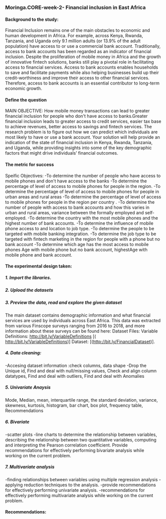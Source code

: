 ### Moringa.CORE-week-2- Financial inclusion in East Africa

#### Background to the study: 
  Financial Inclusion remains one of the main obstacles to economic and human development in Africa. For example, across Kenya, Rwanda, Tanzania, and Uganda only 9.1 million adults (or 13.9% of the adult population) have access to or use a commercial bank account.
  Traditionally, access to bank accounts has been regarded as an indicator of financial inclusion. Despite the proliferation of mobile money in Africa and the growth of innovative fintech solutions, banks still play a pivotal role in facilitating access to financial services. Access to bank accounts enables households to save and facilitate payments while also helping businesses build up their credit-worthiness and improve their access to other financial services. Therefore, access to bank accounts is an essential contributor to long-term economic growth.
  
#### Define the question 
MAIN OBJECTIVE: How mobile money transactions can lead to greater financial inclusion for people who don't have access to banks.Greater financial inclusion leads to greater access to credit services, easier tax base to achieve revenues, better access to savings and fintech services.
The research problem is to figure out how we can predict which individuals are most likely to have or use a bank account. Your solution will help provide an indication of the state of financial inclusion in Kenya, Rwanda, Tanzania, and Uganda, while providing insights into some of the key demographic factors that might drive individuals’ financial outcomes.

#### The metric for success
Speific Objectives: 
-To determine the number of people who have access to mobile phones and don't have access to the banks
-To determine the percentage of level of access to mobile phones for people in the region.
-To determine the percentage of level of access to mobile phones for people in urban areas and rural areas
-To determine the percentage of level of access to mobile phones for people in the region per country .
-To determine the number of people with access to bank accounts and how this varies in urban and rural areas, variance between the formally employed and self-employed.
-To determine the country with the most mobile phones and the highest number of bank accounts.
-To determine the influence of mobile phone access to and location to job type.
-To determine the people to be targeted with mobile banking integration.
-To determine the job type to be targeted with fintech marketing in the region for people with a phone but no bank account
-To determine which age has the most access to mobile phones Age with mobile phone but no bank account, highestAge with mobile phone and bank account.

#### The experimental design taken:
 ##### 1. Import the libraries.
 ##### 2. Upload the datasets
 ##### 3. Preview the data, read and explore the given dataset
The main dataset contains demographic information and what financial services are used by individuals across East Africa. This data was extracted from various Finscope surveys ranging from 2016 to 2018, and more information about these surveys can be found here:  Dataset Files: Variable Definitions: http://bit.ly/VariableDefinitions [( http://bit.ly/VariableDefinitions)] Dataset: [(http://bit.ly/FinancialDataset)].

 ##### 4. Data cleaning: 
-Accesing dataset information :check columns, data shape
-Drop the Unique id, Find and deal with null/missing values, Check and align column datatypes, Find and deal with outliers, Find and deal with Anomalies 
 ##### 5. Univariate Anaysis
Mode, Median, mean, interquartile range, the standard deviation, variance, skewness, kurtosis, histogram, bar chart, box plot, frequency table, Recommendations

 ##### 6. Bivariate 
-scatter plots
-line charts to determine the relationship between variables, describing the relationship between two quantitative variables, computing and interpreting the Pearson correlation coefficient.
Provide recommendations for effectively performing bivariate analysis while working on the current problem.

##### 7. Multivariate analysis 
-finding relationships between variables using multiple regression analysis
-applying reduction techniques to the analysis.
-provide recommendations for effectively performing univariate analysis.
-recommendations for effectively performing multivariate analysis while working on the current problem.

#### Recommendations:
